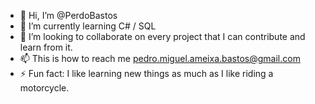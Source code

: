 - 👋 Hi, I’m @PerdoBastos
- 🌱 I’m currently learning C# / SQL
- 💞️ I’m looking to collaborate on every project that I can contribute and learn from it.
- 📫 This is how to reach me pedro.miguel.ameixa.bastos@gmail.com
- ⚡ Fun fact: I like learning new things as much as I like riding a motorcycle.

<!---
PerdoBastos/PerdoBastos is a ✨ special ✨ repository because its `README.md` (this file) appears on your GitHub profile.
You can click the Preview link to take a look at your changes.
--->
